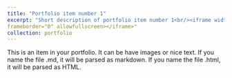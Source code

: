 ```yaml
---
title: "Portfolio item number 1"
excerpt: "Short description of portfolio item number 1<br/><iframe width="560" height="315" src="[https://www.youtube.com/embed/VIDEO_ID](https://youtu.be/OQolYVlQNCo)"  
frameborder="0" allowfullscreen></iframe>"
collection: portfolio
---
```


This is an item in your portfolio. It can be have images or nice text. If you name the file .md, it will be parsed as markdown. If you name the file .html, it will be parsed as HTML. 
